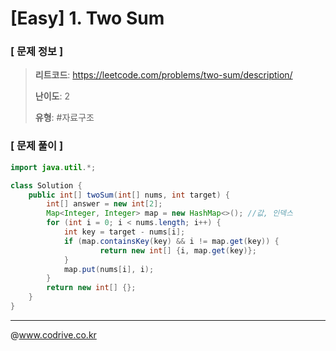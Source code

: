 # [Easy] 1. Two Sum

### [ 문제 정보 ]
> **리트코드**: https://leetcode.com/problems/two-sum/description/
> 
> **난이도**: 2
>
> **유형**: #자료구조


### [ 문제 풀이 ]
```Java
import java.util.*;

class Solution {
    public int[] twoSum(int[] nums, int target) {
        int[] answer = new int[2];
        Map<Integer, Integer> map = new HashMap<>(); //값, 인덱스
        for (int i = 0; i < nums.length; i++) {
            int key = target - nums[i];
            if (map.containsKey(key) && i != map.get(key)) {
                    return new int[] {i, map.get(key)};
            }
            map.put(nums[i], i);
        }
        return new int[] {};
    }
}
```


---
@www.codrive.co.kr